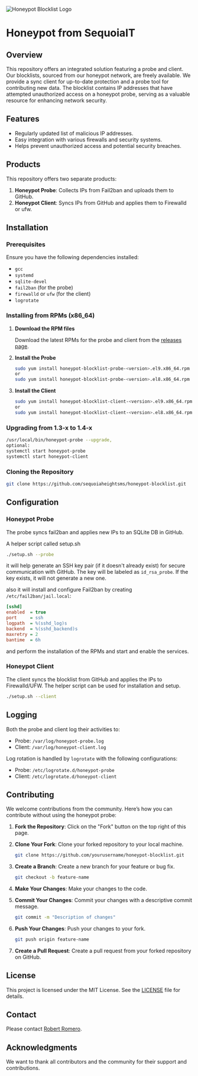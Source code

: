 ![Honeypot Blocklist Logo](https://github.com/sequoiaheightsms/honeypot-blocklist/blob/main/honeypot-logo.png)

# Honeypot from SequoiaIT

## Overview

This repository offers an integrated solution featuring a probe and client. Our blocklists, sourced from our honeypot network, are freely available. We provide a sync client for up-to-date protection and a probe tool for contributing new data. The blocklist contains IP addresses that have attempted unauthorized access on a honeypot probe, serving as a valuable resource for enhancing network security.

## Features

- Regularly updated list of malicious IP addresses.
- Easy integration with various firewalls and security systems.
- Helps prevent unauthorized access and potential security breaches.

## Products

This repository offers two separate products:

1. **Honeypot Probe**: Collects IPs from Fail2ban and uploads them to GitHub.
2. **Honeypot Client**: Syncs IPs from GitHub and applies them to Firewalld or ufw.

## Installation

### Prerequisites

Ensure you have the following dependencies installed:

- `gcc`
- `systemd`
- `sqlite-devel`
- `fail2ban` (for the probe)
- `firewalld` or `ufw` (for the client)
- `logrotate`

### Installing from RPMs (x86_64)

1. **Download the RPM files**

   Download the latest RPMs for the probe and client from the [releases page](https://github.com/sequoiaheightsms/honeypot-blocklist/releases).

2. **Install the Probe**

   ```bash
   sudo yum install honeypot-blocklist-probe-<version>.el9.x86_64.rpm
   or
   sudo yum install honeypot-blocklist-probe-<version>.el8.x86_64.rpm
   ```

3. **Install the Client**

   ```bash
   sudo yum install honeypot-blocklist-client-<version>.el9.x86_64.rpm
   or
   sudo yum install honeypot-blocklist-client-<version>.el8.x86_64.rpm
   ```
### Upgrading from 1.3-x to 1.4-x

```bash
/usr/local/bin/honeypot-probe --upgrade,
optional:
systemctl start honeypot-probe
systemctl start honeypot-client
```

### Cloning the Repository

```bash
git clone https://github.com/sequoiaheightsms/honeypot-blocklist.git
```

## Configuration

### Honeypot Probe

The probe syncs fail2ban and applies new IPs to an SQLite DB in GitHub.

A helper script called setup.sh 

```bash
./setup.sh --probe
```

it will help generate an SSH key pair (if it doesn't already exist) for secure communication with GitHub. The key will be labeled as `id_rsa_probe`. If the key exists, it will not generate a new one.

also it will install and configure Fail2ban by creating `/etc/fail2ban/jail.local`:

```ini
[sshd]
enabled  = true
port     = ssh
logpath  = %(sshd_log)s
backend  = %(sshd_backend)s
maxretry = 2
bantime  = 6h
```
and perform the installation of the RPMs and start and enable the services.

### Honeypot Client

The client syncs the blocklist from GitHub and applies the IPs to Firewalld/UFW. The helper script can be used for installation and setup.

```bash
./setup.sh --client
```

## Logging

Both the probe and client log their activities to:

- Probe: `/var/log/honeypot-probe.log`
- Client: `/var/log/honeypot-client.log`

Log rotation is handled by `logrotate` with the following configurations:

- Probe: `/etc/logrotate.d/honeypot-probe`
- Client: `/etc/logrotate.d/honeypot-client`

## Contributing

We welcome contributions from the community. Here’s how you can contribute without using the honeypot probe:

1. **Fork the Repository**: Click on the "Fork" button on the top right of this page.
2. **Clone Your Fork**: Clone your forked repository to your local machine.

   ```bash
   git clone https://github.com/yourusername/honeypot-blocklist.git
   ```

3. **Create a Branch**: Create a new branch for your feature or bug fix.

   ```bash
   git checkout -b feature-name
   ```

4. **Make Your Changes**: Make your changes to the code.
5. **Commit Your Changes**: Commit your changes with a descriptive commit message.

   ```bash
   git commit -m "Description of changes"
   ```

6. **Push Your Changes**: Push your changes to your fork.

   ```bash
   git push origin feature-name
   ```

7. **Create a Pull Request**: Create a pull request from your forked repository on GitHub.

## License

This project is licensed under the MIT License. See the [LICENSE](LICENSE) file for details.

## Contact

Please contact [Robert Romero](mailto:robert.romero@sequoiaheightsms.com).

## Acknowledgments

We want to thank all contributors and the community for their support and contributions.



